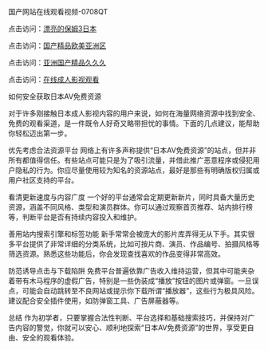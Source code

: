 国产网站在线观看视频-0708QT

点击访问：<a href="https://heiliaowzu4ur.pages.dev">漂亮的保姆3日本</a>

点击访问：<a href="https://heiliaoxwd5i8.pages.dev">国产精品欧美亚洲区</a>

点击访问：<a href="https://heiliaoe8ajia.pages.dev">亚洲国产精品久久久</a>

点击访问：<a href="https://heiliaoxqkkct.pages.dev">在线成人影视观看</a>




如何安全获取日本AV免费资源

对于许多刚接触日本成人影视内容的用户来说，如何在海量网络资源中找到安全、免费的观看渠道，是一件既令人好奇又略带担忧的事情。下面的几点建议，能帮助你轻松迈出第一步。

优先考虑合法资源平台
网络上有许多声称提供“日本AV免费资源”的站点，但并非所有都值得信任。有些站点可能只是为了吸引流量，并借此推广恶意程序或侵犯用户隐私的行为。你应尽量使用较为知名的资源站点，最好是那些有明确版权归属或用户社区支持的平台。

看清更新速度与内容广度
一个好的平台通常会定期更新新片，同时具备大量历史资源，涵盖不同风格、类型和演员群体。你可以通过观察首页推荐、站内排行榜等，判断平台是否有持续内容投入和维护。

善用站内搜索引擎和标签功能
新手常常会被庞大的影片库弄得无从下手。其实很多平台提供了非常详细的分类系统，比如可按片商、演员、作品编号、拍摄风格等筛选资源。熟悉这些功能后，你会发现查找喜欢的作品变得非常高效。

防范诱导点击与下载陷阱
免费平台普遍依靠广告收入维持运营，但其中可能夹杂着带有木马程序的虚假广告，特别是一些伪装成“播放”按钮的图片或弹窗。一旦误点，可能会自动跳转至不良网站或提示你下载所谓“播放器”，这些行为极具风险。建议配合安全插件使用，如防弹窗工具、广告屏蔽器等。

总结
作为初学者，只要掌握合法性判断、平台选择和基础搜索技巧，并保持对广告内容的警觉，你就可以安心、顺利地探索“日本AV免费资源”的世界，享受更自由、安全的观看体验。


<span style="display:none;">[Canonical link](  https://github.com/av080725/984150 ）</span>
